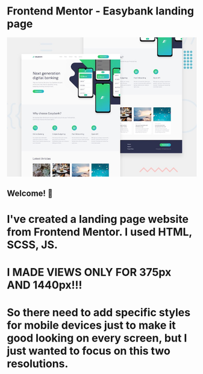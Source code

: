 # Frontend Mentor - Easybank landing page

![Design preview for the Easybank landing page coding challenge](./design/desktop-preview.jpg)

## Welcome! 👋
# I've created a landing page website from Frontend Mentor. I used HTML, SCSS, JS.
# I MADE VIEWS ONLY FOR 375px AND 1440px!!!
# So there need to add specific styles for mobile devices just to make it good looking on every screen, but I just wanted to focus on this two resolutions. 
